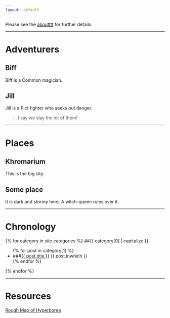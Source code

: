 ```yaml
---
layout: default
---
```


Please see the [aboutttt](about.md) for further details.

---

# Adventurers
## Biff
Biff is a Common magician.

## Jill
Jill is a Pict fighter who seeks out danger.
> I say we slay the lot of them!

---

# Places
## Khromarium
This is the big city.

## Some place
It is dark and stormy here. A witch-queen rules over it.

---

# Chronology
{% for category in site.categories %}
  ##{{ category[0] | capitalize }}
  <ul>
    {% for post in category[1] %}
      <li>
        ###<a href="{{ post.url | prepend:site.baseurl}}">{{ post.title }}</a>
        {{ post.inwhich }}
      </li>
    {% endfor %}
  </ul>
{% endfor %}

---

# Resources
[Rough Map of Hyperborea](/assets/pdf/mainland_hyperborea_large.pdf)
